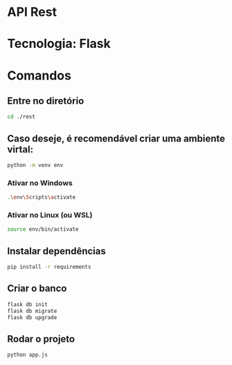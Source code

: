 # API Rest
# Tecnologia: Flask
# Comandos
## Entre no diretório
```sh
cd ./rest
```
## Caso deseje, é recomendável criar uma ambiente virtal:
```sh
python -m venv env
```
### Ativar no Windows
```sh
.\env\Scripts\activate
```
### Ativar no Linux (ou WSL)
```sh
source env/bin/activate
```

## Instalar dependências
```sh
pip install -r requirements
```
## Criar o banco
```sh
flask db init
flask db migrate
flask db upgrade
```
## Rodar o projeto
```sh
python app.js
```